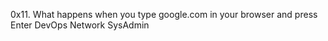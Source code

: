 0x11. What happens when you type google.com in your browser and press Enter
DevOps
Network
SysAdmin
